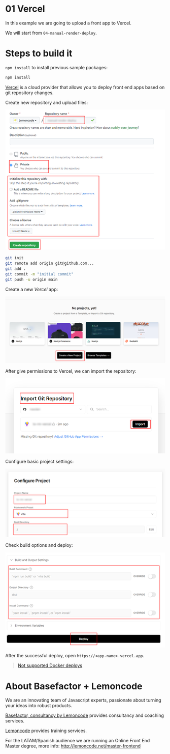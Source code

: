 # 01 Vercel

In this example we are going to upload a front app to Vercel.

We will start from `04-manual-render-deploy`.

# Steps to build it

`npm install` to install previous sample packages:

```bash
npm install
```

[Vercel](https://vercel.com/) is a cloud provider that allows you to deploy front end apps based on git repository changes.

Create new repository and upload files:

![01-create-repo](./readme-resources/01-create-repo.png)

```bash
git init
git remote add origin git@github.com...
git add .
git commit -m "initial commit"
git push -u origin main

```

Create a new _Vercel_ app:

![02-create-vercel-app](./readme-resources/02-create-vercel-app.png)

After give permissions to Vercel, we can import the repository:

![03-import-repository](./readme-resources/03-import-repository.png)

Configure basic project settings:

![04-configure-project](./readme-resources/04-configure-project.png)

Check build options and deploy:

![05-check-build-options](./readme-resources/05-check-build-options.png)

After the successful deploy, open `https://<app-name>.vercel.app`.

> [Not supported Docker deploys](https://vercel.com/support/articles/does-vercel-support-docker-deployments)

# About Basefactor + Lemoncode

We are an innovating team of Javascript experts, passionate about turning your ideas into robust products.

[Basefactor, consultancy by Lemoncode](http://www.basefactor.com) provides consultancy and coaching services.

[Lemoncode](http://lemoncode.net/services/en/#en-home) provides training services.

For the LATAM/Spanish audience we are running an Online Front End Master degree, more info: http://lemoncode.net/master-frontend
